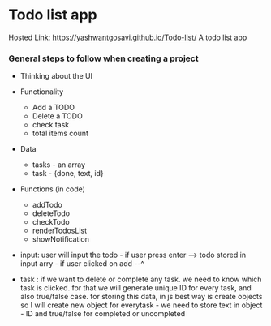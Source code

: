 # Todo list app
Hosted Link: https://yashwantgosavi.github.io/Todo-list/
A todo list app

### General steps to follow when creating a project
- Thinking about the UI
- Functionality
	- Add a TODO
	- Delete a TODO
	- check task
	- total items count

- Data
	- tasks - an array
	- task - {done, text, id}

- Functions (in code)
	- addTodo
	- deleteTodo
	- checkTodo
	- renderTodosList
	- showNotification

- input: user will input the todo
			- if user press enter --> todo stored in input arry
			- if user clicked on add --^

- task : if we want to delete or complete any task. we need to know which task is clicked. for that we will generate unique ID for every task, and also true/false case. for storing this data, in js best way is create objects so I will create new object for everytask 
			- we need to store text in object
			- ID and true/false for completed or uncompleted
